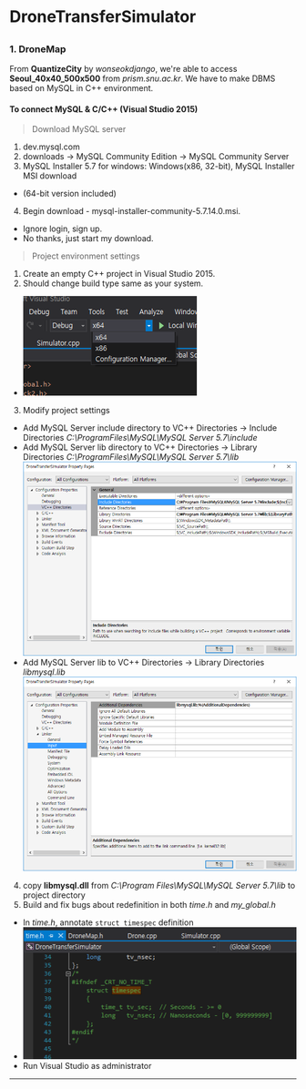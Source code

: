 # DroneTransferSimulator 
## 

### 1. DroneMap ###

From **QuantizeCity** by *wonseokdjango*, we're able to access **Seoul\_40x40\_500x500** from *prism.snu.ac.kr*. We have to make DBMS based on MySQL in C++ environment.

#### To connect MySQL & C/C++ (Visual Studio 2015)

> Download MySQL server

1. dev.mysql.com
2. downloads -> MySQL Community Edition -> MySQL Community Server
3. MySQL Installer 5.7 for windows: Windows(x86, 32-bit), MySQL Installer MSI download
 - (64-bit version included)
4. Begin download - mysql-installer-community-5.7.14.0.msi.
 - Ignore login, sign up.
 - No thanks, just start my download.

> Project environment settings

1. Create an empty C++ project in Visual Studio 2015.
2. Should change build type same as your system.
 - ![picture](img/Debug64.PNG)
3. Modify project settings
 - Add MySQL Server include directory to VC++ Directories -> Include Directories
 *C:\ProgramFiles\MySQL\MySQL Server 5.7\include*
 - Add MySQL Server lib directory to VC++ Directories -> Library Directories
 *C:\ProgramFiles\MySQL\MySQL Server 5.7\lib*
 ![picture](img/VCDirectories.PNG)
 - Add MySQL Server lib to VC++ Directories -> Library Directories
  *libmysql.lib*
 ![picture](img/LinkerInput.PNG)
4. copy **libmysql.dll** from *C:\Program Files\MySQL\MySQL Server 5.7\lib* to project directory
5. Build and fix bugs about redefinition in both *time.h* and *my_global.h*
 - In *time.h*, annotate `struct timespec` definition
 - ![picture](img/TimespecAnnotation.png)
 - Run Visual Studio as administrator

----------
